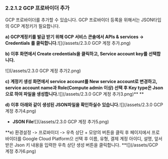 ### 2.2.1.2 GCP 프로바이더 추가

GCP 프로바이더를 추가할 수 있습니다. GCP 프로바이더 등록을 위해서는 JSON타입의 GCP 계정키가 필요합니다.

**a\) GCP계정키를 발급 받기 위해 GCP 서비스 콘솔에서 APIs & services -&gt; Credentials 를 클릭합니다.**![](/assets/2.3.0 GCP 계정 추가.png)

**b\) 이후 화면에서 Create credentials을 클릭하고, Service account key를 선택합니다.**

![](/assets/2.3.0 GCP 계정 추가2.png)

**c\) 계정키 생성 화면에서 service account를 New service account로 변경하고, service account name과 Role\(Compute admin 이상\)  선택 후 Key type은 Json으로 하여 파일을 생성합니다.**![](/assets/2.3.0 GCP 계정 추가3.png)** **



**d\) 이후 아래와 같이 생성된 JSON파일을 확인하실수 있습니다.**![](/assets/2.3.0 GCP 계정 추가4.png)

* **JSON File**![](/assets/2.3.0 GCP 계정 추가5.png)

**e\) 환경설정 -&gt; 프로바이더 -&gt; 우측 상단 + 모양의 버튼을 클릭 후 페이지에서 프로바이더를 Google Cloud Platform으 선택 후 이름, 유형, 결제 계정 아이디, 설명, 앞서 받은 Json 키 내용을 입력한  우측 상단 생성 버튼을 클릭합니다. **![](/assets/GCP 계정 추가6.png)



